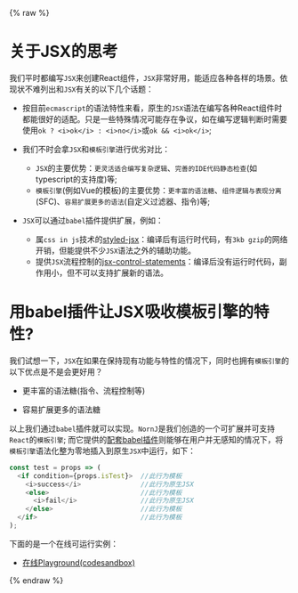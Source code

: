 {% raw %}
# 关于JSX的思考

我们平时都编写`JSX`来创建React组件，`JSX`非常好用，能适应各种各样的场景。依现状不难列出和`JSX`有关的以下几个话题：

* 按目前`ecmascript`的语法特性来看，原生的`JSX`语法在编写各种React组件时都能很好的适配。只是一些特殊情况可能存在争议，如在编写逻辑判断时需要使用`ok ? <i>ok</i> : <i>no</i>`或`ok && <i>ok</i>`;

* 我们不时会拿`JSX`和`模板引擎`进行优劣对比：

  * `JSX`的主要优势：`更灵活适合编写复杂逻辑`、`完善的IDE代码静态检查`(如typescript的支持度)等;
  * `模板引擎`(例如Vue的模板)的主要优势：`更丰富的语法糖`、`组件逻辑与表现分离`(SFC)、`容易扩展更多的语法`(自定义过滤器、指令)等;


* `JSX`可以通过`babel`插件提供扩展，例如：

  * 属`css in js`技术的[styled-jsx](https://github.com/zeit/styled-jsx)：编译后有运行时代码，有`3kb gzip`的网络开销，但能提供不少`JSX`语法之外的辅助功能。
  * 提供`JSX`流程控制的[jsx-control-statements](https://github.com/AlexGilleran/jsx-control-statements)：编译后没有运行时代码，副作用小，但不可以支持扩展新的语法。

# 用babel插件让JSX吸收模板引擎的特性?

我们试想一下，`JSX`在如果在保持现有功能与特性的情况下，同时也拥有`模板引擎`的以下优点是不是会更好用？

* 更丰富的语法糖(指令、流程控制等)

* 容易扩展更多的语法糖

以上我们通过`babel`插件就可以实现。`NornJ`是我们创造的一个可扩展并可支持`React`的`模板引擎`; 而它提供的[配套babel插件](https://github.com/joe-sky/nornj/blob/master/packages/babel-plugin-nornj-in-jsx/README.md)则能够在用户并无感知的情况下，将`模板引擎`语法化整为零地插入到原生`JSX`中运行，如下：

```js
const test = props => (
  <if condition={props.isTest}>  //此行为模板
    <i>success</i>               //此行为原生JSX
    <else>                       //此行为模板
      <i>fail</i>                //此行为原生JSX
    </else>                      //此行为模板
  </if>                          //此行为模板
);
```

下面的是一个在线可运行实例：

* [在线Playground(codesandbox)](https://codesandbox.io/s/z2nj54r3wx)

<!-- # NornJ有哪些主要的语法糖

# 这些语法糖是如何工作的

# 扩展新的语法糖

# NornJ其实是个完整的模板引擎 -->

{% endraw %}